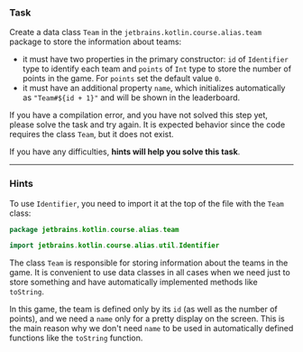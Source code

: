 ### Task

Create a data class `Team` in the `jetbrains.kotlin.course.alias.team` package to store the information about teams:
- it must have two properties in the primary constructor: `id` of `Identifier` type to identify each team and `points` of `Int` type
  to store the number of points in the game. For `points` set the default value `0`.
- it must have an additional property `name`, which initializes automatically as `"Team#${id + 1}"` and will be shown in the leaderboard.

<div class="hint" title="I press Check and see a compilation error">

  If you have a compilation error, and you have not solved this step yet, please solve the task and try again. 
  It is expected behavior since the code requires the class `Team`, but it does not exist.
</div>


If you have any difficulties, **hints will help you solve this task**.

----

### Hints

<div class="hint" title="Import Identifier">

To use `Identifier`, you need to import it at the top of the file with the `Team` class:

  ```kotlin
  package jetbrains.kotlin.course.alias.team

  import jetbrains.kotlin.course.alias.util.Identifier
  ```
</div>


<div class="hint" title="Why do we use the data class?">

The class `Team` is responsible for storing information about the teams in the game.
It is convenient to use data classes in all cases
when we need just to store something and have automatically implemented methods like `toString`.
</div>

<div class="hint" title="Why are we using name outside of the constructor?">

  In this game, the team is defined only by its `id` (as well as the number of points), 
  and we need a `name` only for a pretty display on the screen. 
  This is the main reason why we don't need `name` to be used in automatically defined functions like the `toString` function.
</div>
